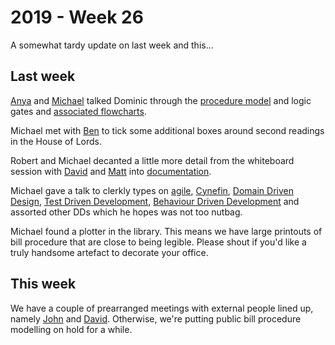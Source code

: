 # 2019 - Week 26

A somewhat tardy update on last week and this...

## Last week

[Anya](https://twitter.com/bitten_) and [Michael](https://twitter.com/fantasticlife) talked Dominic through the [procedure model](https://ukparliament.github.io/ontologies/procedure/procedure-ontology.html) and logic gates and [associated flowcharts](https://ukparliament.github.io/ontologies/procedure/procedure-ontology.html#flowcharts).

Michael met with [Ben](https://twitter.com/benwoodhams) to tick some additional boxes around second readings in the House of Lords.

Robert and Michael decanted a little more detail from the whiteboard session with [David](https://twitter.com/clerkly) and [Matt](https://twitter.com/mattkorris) into [documentation](https://ukparliament.github.io/ontologies/procedure/flowcharts/bills/public-bill.pdf).

Michael gave a talk to clerkly types on [agile](https://agilemanifesto.org/), [Cynefin](https://en.wikipedia.org/wiki/Cynefin_framework), [Domain Driven Design](https://en.wikipedia.org/wiki/Domain-driven_design), [Test Driven Development](https://en.wikipedia.org/wiki/Test-driven_development), [Behaviour Driven Development](https://en.wikipedia.org/wiki/Behavior-driven_development) and assorted other DDs which he hopes was not too nutbag.

Michael found a plotter in the library. This means we have large printouts of bill procedure that are close to being legible. Please shout if you'd like a truly handsome artefact to decorate your office.

## This week

We have a couple of prearranged meetings with external people lined up, namely [John](https://twitter.com/johnlsheridan) and [David](https://twitter.com/clerkly). Otherwise, we're putting public bill procedure modelling on hold for a while.